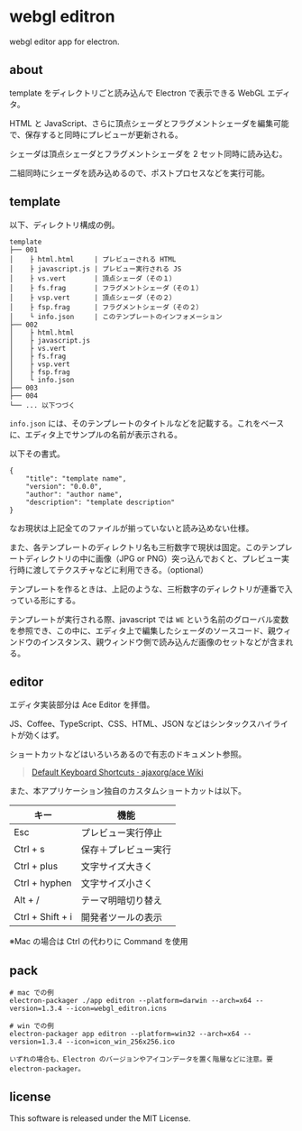 # webgl editron

webgl editor app for electron.


## about

template をディレクトリごと読み込んで Electron で表示できる WebGL エディタ。

HTML と JavaScript、さらに頂点シェーダとフラグメントシェーダを編集可能で、保存すると同時にプレビューが更新される。

シェーダは頂点シェーダとフラグメントシェーダを 2 セット同時に読み込む。

二組同時にシェーダを読み込めるので、ポストプロセスなどを実行可能。


## template

以下、ディレクトリ構成の例。

```
template
├── 001
│    ├ html.html     | プレビューされる HTML
│    ├ javascript.js | プレビュー実行される JS
│    ├ vs.vert       | 頂点シェーダ（その１）
│    ├ fs.frag       | フラグメントシェーダ（その１）
│    ├ vsp.vert      | 頂点シェーダ（その２）
│    ├ fsp.frag      | フラグメントシェーダ（その２）
│    └ info.json     | このテンプレートのインフォメーション
├── 002
│    ├ html.html
│    ├ javascript.js
│    ├ vs.vert
│    ├ fs.frag
│    ├ vsp.vert
│    ├ fsp.frag
│    └ info.json
├── 003
├── 004
└── ... 以下つづく
```

`info.json` には、そのテンプレートのタイトルなどを記載する。これをベースに、エディタ上でサンプルの名前が表示される。

以下その書式。

```
{
    "title": "template name",
    "version": "0.0.0",
    "author": "author name",
    "description": "template description"
}
```

なお現状は上記全てのファイルが揃っていないと読み込めない仕様。

また、各テンプレートのディレクトリ名も三桁数字で現状は固定。このテンプレートディレクトリの中に画像（JPG or PNG）突っ込んでおくと、プレビュー実行時に渡してテクスチャなどに利用できる。（optional）

テンプレートを作るときは、上記のような、三桁数字のディレクトリが連番で入っている形にする。

テンプレートが実行される際、javascript では `WE` という名前のグローバル変数を参照でき、この中に、エディタ上で編集したシェーダのソースコード、親ウィンドウのインスタンス、親ウィンドウ側で読み込んだ画像のセットなどが含まれる。


## editor

エディタ実装部分は Ace Editor を拝借。

JS、Coffee、TypeScript、CSS、HTML、JSON などはシンタックスハイライトが効くはず。

ショートカットなどはいろいろあるので有志のドキュメント参照。

> [Default Keyboard Shortcuts · ajaxorg/ace Wiki](https://github.com/ajaxorg/ace/wiki/Default-Keyboard-Shortcuts)

また、本アプリケーション独自のカスタムショートカットは以下。

| キー             | 機能                 |
|------------------|----------------------|
| Esc              | プレビュー実行停止   |
| Ctrl + s         | 保存＋プレビュー実行 |
| Ctrl + plus      | 文字サイズ大きく     |
| Ctrl + hyphen    | 文字サイズ小さく     |
| Alt + /          | テーマ明暗切り替え   |
| Ctrl + Shift + i | 開発者ツールの表示   |

※Mac の場合は Ctrl の代わりに Command を使用


## pack

```
# mac での例
electron-packager ./app editron --platform=darwin --arch=x64 --version=1.3.4 --icon=webgl_editron.icns

# win での例
electron-packager app editron --platform=win32 --arch=x64 --version=1.3.4 --icon=icon_win_256x256.ico

いずれの場合も、Electron のバージョンやアイコンデータを置く階層などに注意。要 electron-packager。
```


## license

This software is released under the MIT License.

